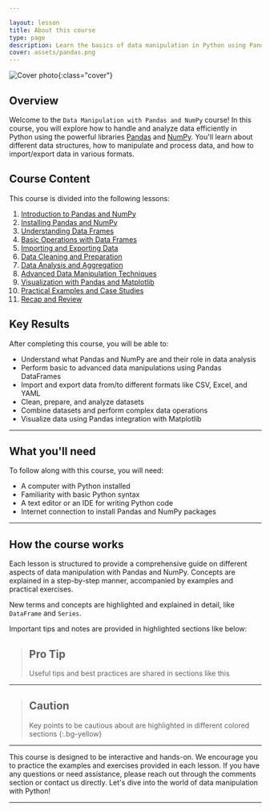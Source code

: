 ```yaml
---

layout: lesson
title: About this course
type: page
description: Learn the basics of data manipulation in Python using Pandas and NumPy, including installation, understanding data structures, and performing data operations.
cover: assets/pandas.png
---
```


![Cover photo]({{page.cover}}){:class="cover"}

## Overview

Welcome to the `Data Manipulation with Pandas and NumPy` course! In this course, you will explore how to handle and analyze data efficiently in Python using the powerful libraries [Pandas](/resources/glossary#pandas) and [NumPy](/resources/glossary#numpy). You'll learn about different data structures, how to manipulate and process data, and how to import/export data in various formats.

## Course Content

This course is divided into the following lessons:

1. [Introduction to Pandas and NumPy](02_intro)
2. [Installing Pandas and NumPy](03_installing)
3. [Understanding Data Frames](04_dataframes)
4. [Basic Operations with Data Frames](05_basics)
5. [Importing and Exporting Data](06_import_export)
6. [Data Cleaning and Preparation](07_cleansing)
7. [Data Analysis and Aggregation](08_analysis)
8. [Advanced Data Manipulation Techniques](09_advanced)
9. [Visualization with Pandas and Matplotlib](10_visualisation)
10. [Practical Examples and Case Studies](11_case_studies)
11. [Recap and Review](12_recap)

## Key Results

After completing this course, you will be able to:

* Understand what Pandas and NumPy are and their role in data analysis
* Perform basic to advanced data manipulations using Pandas DataFrames
* Import and export data from/to different formats like CSV, Excel, and YAML
* Clean, prepare, and analyze datasets
* Combine datasets and perform complex data operations
* Visualize data using Pandas integration with Matplotlib

---

## What you'll need

To follow along with this course, you will need:

* A computer with Python installed
* Familiarity with basic Python syntax
* A text editor or an IDE for writing Python code
* Internet connection to install Pandas and NumPy packages

---

## How the course works

Each lesson is structured to provide a comprehensive guide on different aspects of data manipulation with Pandas and NumPy. Concepts are explained in a step-by-step manner, accompanied by examples and practical exercises.

New terms and concepts are highlighted and explained in detail, like `DataFrame` and `Series`.

Important tips and notes are provided in highlighted sections like below:

> ## Pro Tip
>
> Useful tips and best practices are shared in sections like this

---

> ## Caution
>
> Key points to be cautious about are highlighted in different colored sections
{:.bg-yellow}

---

This course is designed to be interactive and hands-on. We encourage you to practice the examples and exercises provided in each lesson. If you have any questions or need assistance, please reach out through the comments section or contact us directly. Let's dive into the world of data manipulation with Python!

---
